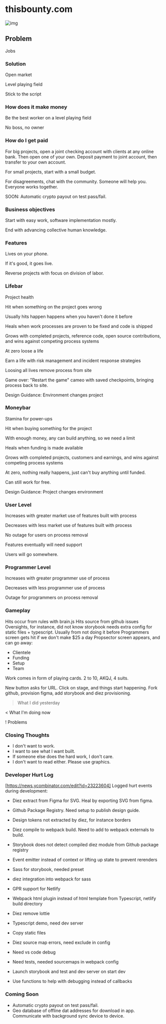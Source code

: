 # thisbounty.com

![img](https://user-images.githubusercontent.com/1377758/81486044-1eb4de00-9220-11ea-9dd0-35d151056d01.png)

## Problem

Jobs

### Solution

Open market

Level playing field

Stick to the script

### How does it make money

Be the best worker on a level playing field

No boss, no owner

### How do I get paid

For big projects, open a joint checking account with clients at any online bank. Then open one of your own. Deposit payment to joint account, then transfer to your own account.

For small projects, start with a small budget.

For disagreements, chat with the community. Someone will help you. Everyone works together.

SOON: Automatic crypto payout on test pass/fail.

### Business objectives

Start with easy work, software implementation mostly.

End with advancing collective human knowledge.

### Features

Lives on your phone.

If it's good, it goes live.

Reverse projects with focus on division of labor.

### Lifebar

Project health

Hit when something on the project goes wrong

Usually hits happen happens when you haven't done it before

Heals when work processes are proven to be fixed and code is shipped

Grows with completed projects, reference code, open source contributions, and wins against competing process systems

At zero loose a life

Earn a life with risk management and incident response strategies

Loosing all lives remove process from site

Game over: "Restart the game" cameo with saved checkpoints, bringing process back to site.

Design Guidance: Environment changes project

### Moneybar

Stamina for power-ups

Hit when buying something for the project

With enough money, any can build anything, so we need a limit

Heals when funding is made available

Grows with completed projects, customers and earnings, and wins against competing process systems

At zero, nothing really happens, just can't buy anything until funded.

Can still work for free.

Design Guidance: Project changes environment

### User Level

Increases with greater market use of features built with process

Decreases with less market use of features built with process

No outage for users on process removal

Features eventually will need support

Users will go somewhere.

### Programmer Level

Increases with greater programmer use of process

Decreases with less programmer use of process

Outage for programmers on process removal

### Gameplay

Hits occur from rules with brain.js
Hits source from github issues
Oversights, for instance, did not know storybook needs extra config for static files + typescript. Usually from not doing it before
Programmers screen gets hit if we don't make \$25 a day
Propsector screen appears, and can go away:

- Clientele
- Funding
- Setup
- Team

Work comes in form of playing cards. 2 to 10, AKQJ, 4 suits.

New button asks for URL. Click on stage, and things start happening. Fork github, provision figma, add storybook and diez provisioning.

> What I did yesterday

< What I'm doing now

! Problems

### Closing Thoughts

- I don't want to work.
- I want to see what I want built.
- If someone else does the hard work, I don't care.
- I don't want to read either. Please use graphics.

### Developer Hurt Log

[https://news.ycombinator.com/edit?id=23223604]
Logged hurt events during development:

- Diez extract from Figma for SVG. Heal by exporting SVG from figma.

- Github Package Registry. Need setup to publish design guide.

- Design tokens not extracted by diez, for instance borders

- Diez compile to webpack build. Need to add to webpack externals to build.

- Storybook does not detect compiled diez module from Github package registry

- Event emitter instead of context or lifting up state to prevent rerenders

- Sass for storybook, needed preset

- diez integration into webpack for sass

- GPR support for Netlify

- Webpack html plugin instead of html template from Typescript, netlify build directory

- Diez remove lottie

- Typescript demo, need dev server

- Copy static files

- Diez source map errors, need exclude in config

- Need vs code debug

- Need tests, needed sourcemaps in webpack config

- Launch storybook and test and dev server on start dev

- Use functions to help with debugging instead of callbacks

### Coming Soon

- Automatic crypto payout on test pass/fail.
- Geo database of offline dat addresses for download in app. Communicate with background sync device to device.
